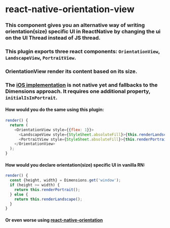 # react-native-orientation-view

### This component gives you an alternative way of writing orientation(size) specific UI in ReactNative by changing the ui on the UI Thread instead of JS thread.

### This plugin exports three react components: `OrientationView`, `LandscapeView`, `PortraitView`.
### OrientationView render its content based on its size.
### The [iOS implementation](https://github.com/NikolaBorislavovHristov/react-native-orientation-view/blob/master/orientationView/orientationView.ios.js) is not native yet and fallbacks to the Dimensions approach. It requires one additional property, `initialIsInPortrait`.

#### How would you do the same using this plugin:
```javascript
render() {
  return (
    <OrientationView style={{flex: 1}}>
      <LandscapeView style={StyleSheet.absoluteFill}>{this.renderLandscape()}</LandscapeView>
      <PortraitView style={StyleSheet.absoluteFill}>{this.renderPortrait()}</PortraitView>
    </OrientationView>
  );
}
```

#### How would you declare orientation(size) specific UI in vanilla RN:
```javascript
render() {
  const {height, width} = Dimensions.get('window');
  if (height >= width) {
    return this.renderPortrait();
  } else {
    return this.renderLandscape();
  }
}
```

#### Or even worse using [react-native-orientation](https://github.com/yamill/react-native-orientation)
